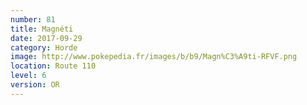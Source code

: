 ```yaml
---
number: 81
title: Magnéti
date: 2017-09-29
category: Horde
image: http://www.pokepedia.fr/images/b/b9/Magn%C3%A9ti-RFVF.png
location: Route 110
level: 6
version: OR
---
```

